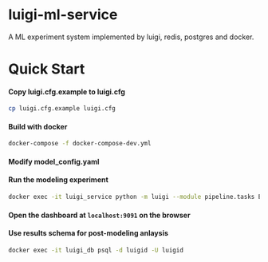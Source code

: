 # luigi-ml-service
A ML experiment system implemented by luigi, redis, postgres and docker.

# Quick Start

#### Copy luigi.cfg.example to luigi.cfg

```bash
cp luigi.cfg.example luigi.cfg
```

#### Build with docker

```bash
docker-compose -f docker-compose-dev.yml
```

#### Modify model_config.yaml

#### Run the modeling experiment

```bash
docker exec -it luigi_service python -m luigi --module pipeline.tasks Experiment --model-config=model_config.yaml --workers=4
```

#### Open the dashboard at `localhost:9091` on the browser

#### Use results schema for post-modeling anlaysis 
```bash
docker exec -it luigi_db psql -d luigid -U luigid
```
